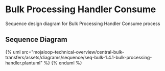 # Bulk Processing Handler Consume

Sequence design diagram for Bulk Processing Handler Consume process

## Sequence Diagram

{% uml src="mojaloop-technical-overview/central-bulk-transfers/assets/diagrams/sequence/seq-bulk-1.4.1-bulk-processing-handler.plantuml" %}
{% enduml %}
